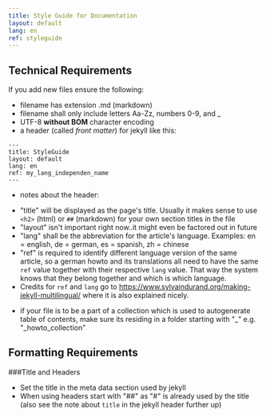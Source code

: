 ```yaml
---
title: Style Guide for Documentation
layout: default
lang: en
ref: styleguide
---
```


## Technical Requirements

If you add new files ensure the following:

* filename has extension .md (markdown)
* filename shall only include letters Aa-Zz, numbers 0-9, and _
* UTF-8 **without BOM** character encoding 
* a header (called *front matter*) for jekyll like this:
```
---
title: StyleGuide
layout: default
lang: en
ref: my_lang_independen_name
---
```
* notes about the header:
 - "title" will be displayed as the page's title. Usually it makes sense to use `<h2>` (html) or `##` (markdown) for your own section titles in the file
 - "layout" isn't important right now..it might even be factored out in future
 - "lang" shall be the abbreviation for the article's language. Examples: en = english, de = german, es = spanish, zh = chinese
 - "ref" is required to identify different language version of the same article, so a german howto and its translations all need to have the same `ref` value together with their respective `lang` value. That way the system knows that they belong together and which is which language.
 - Credits for `ref` and `lang` go to https://www.sylvaindurand.org/making-jekyll-multilingual/ where it is also explained nicely.

* if your file is to be a part of a collection which is used to autogenerate table of contents, make sure its residing in a folder starting with "_"
 e.g. "_howto_collection"
 

## Formatting Requirements
 
###Title and Headers

 * Set the title in the meta data section used by jekyll 
 * When using headers start with "##" as "#" is already used by the title (also see the note about `title` in the jekyll header further up)
